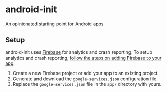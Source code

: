 # android-init

An opinionated starting point for Android apps

## Setup

android-init uses [Firebase](https://firebase.google.com) for analytics and crash reporting. To
setup analytics and crash reporting, [follow the steps on adding Firebase to your
app](https://firebase.google.com/docs/android/setup#add_firebase_to_your_app).

  1. Create a new Firebase project or add your app to an existing project.
  2. Generate and download the `google-services.json` configuration file.
  3. Replace the `google-services.json` file in the `app/` directory with yours.
